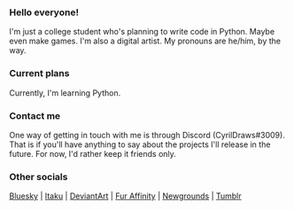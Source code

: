 ### Hello everyone!
I'm just a college student who's planning to write code in Python. Maybe even make games. I'm also a digital artist. My pronouns are he/him, by the way.
### Current plans
Currently, I'm learning Python.
### Contact me
One way of getting in touch with me is through Discord (CyrilDraws#3009). That is if you'll have anything to say about the projects I'll release in the future. For now, I'd rather keep it friends only.
### Other socials
[Bluesky](https://bsky.app/profile/cyrildraws.bsky.social) | 
[Itaku](https://itaku.ee/profile/cyrildraws) | 
[DeviantArt](https://deviantart.com/cyrildraws) | 
[Fur Affinity](https://furaffinity.net/user/cyrildraws) | 
[Newgrounds](https://cyrildraws.newgrounds.com) | 
[Tumblr](https://cyrildraws.tumblr.com)
